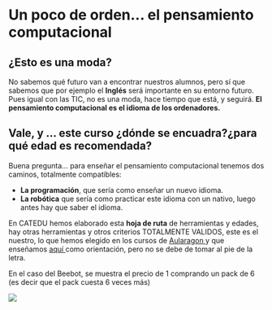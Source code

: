 
# Un poco de orden... el pensamiento computacional

## ¿Esto es una moda?

No sabemos qué futuro van a encontrar nuestros alumnos, pero sí que sabemos que por ejemplo el **Inglés** será importante en su entorno futuro. Pues igual con las TIC, no es una moda, hace tiempo que está, y seguirá. **El pensamiento computacional es el idioma de los ordenadores.**

## **Vale, y ... este curso ¿dónde se encuadra?¿para qué edad es recomendada?**

Buena pregunta... para enseñar el pensamiento computacional tenemos dos caminos, totalmente compatibles:

- **La programación**, que sería como enseñar un nuevo idioma.
- **La robótica** que sería como practicar este idioma con un nativo, luego antes hay que saber el idioma.

En CATEDU hemos elaborado esta **hoja de ruta** de herramientas y edades, hay otras herramientas y otros criterios TOTALMENTE VALIDOS, este es el nuestro, lo que hemos elegido en los cursos de [Aularagon ](aularagon.catedu.es)y que enseñamos [aquí ](https://docs.google.com/drawings/d/1C-wPslYZaqZXwCpGNeedDuRY5LKm3Yz0v9N4sktA_kc/pub?w=960&amp;h=720)como orientación, pero no se debe de tomar al pie de la letra.

En el caso del Beebot, se muestra el precio de 1 comprando un pack de 6 (es decir que el pack cuesta 6 veces más)

![](https://docs.google.com/drawings/d/1C-wPslYZaqZXwCpGNeedDuRY5LKm3Yz0v9N4sktA_kc/pub?w=960&amp;h=720)
## 



